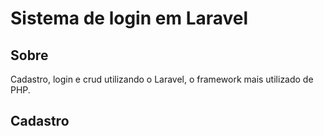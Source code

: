 # Sistema de login em Laravel
 
## Sobre

 Cadastro, login e crud utilizando o Laravel, o framework mais utilizado de PHP.

## Cadastro